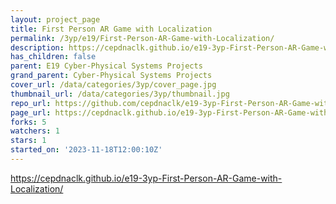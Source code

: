 ```yaml
---
layout: project_page
title: First Person AR Game with Localization
permalink: /3yp/e19/First-Person-AR-Game-with-Localization/
description: https://cepdnaclk.github.io/e19-3yp-First-Person-AR-Game-with-Localization/
has_children: false
parent: E19 Cyber-Physical Systems Projects
grand_parent: Cyber-Physical Systems Projects
cover_url: /data/categories/3yp/cover_page.jpg
thumbnail_url: /data/categories/3yp/thumbnail.jpg
repo_url: https://github.com/cepdnaclk/e19-3yp-First-Person-AR-Game-with-Localization
page_url: https://cepdnaclk.github.io/e19-3yp-First-Person-AR-Game-with-Localization
forks: 5
watchers: 1
stars: 1
started_on: '2023-11-18T12:00:10Z'
---
```


https://cepdnaclk.github.io/e19-3yp-First-Person-AR-Game-with-Localization/